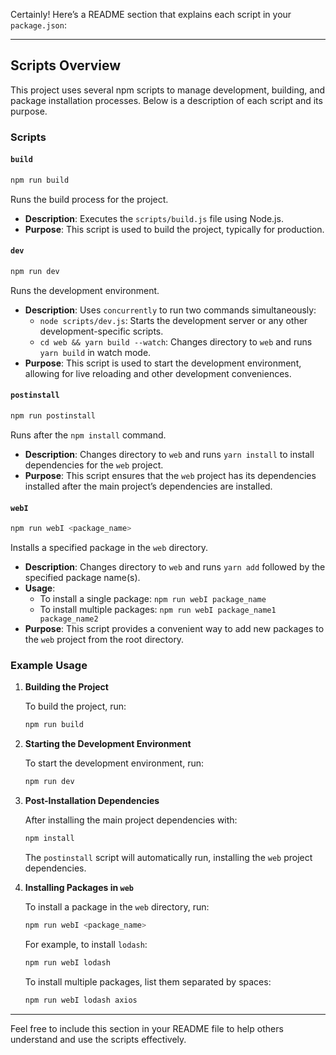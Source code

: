 Certainly! Here’s a README section that explains each script in your `package.json`:

---

## Scripts Overview

This project uses several npm scripts to manage development, building, and package installation processes. Below is a description of each script and its purpose.

### Scripts

#### `build`

```sh
npm run build
```

Runs the build process for the project.

-   **Description**: Executes the `scripts/build.js` file using Node.js.
-   **Purpose**: This script is used to build the project, typically for production.

#### `dev`

```sh
npm run dev
```

Runs the development environment.

-   **Description**: Uses `concurrently` to run two commands simultaneously:
    -   `node scripts/dev.js`: Starts the development server or any other development-specific scripts.
    -   `cd web && yarn build --watch`: Changes directory to `web` and runs `yarn build` in watch mode.
-   **Purpose**: This script is used to start the development environment, allowing for live reloading and other development conveniences.

#### `postinstall`

```sh
npm run postinstall
```

Runs after the `npm install` command.

-   **Description**: Changes directory to `web` and runs `yarn install` to install dependencies for the `web` project.
-   **Purpose**: This script ensures that the `web` project has its dependencies installed after the main project’s dependencies are installed.

#### `webI`

```sh
npm run webI <package_name>
```

Installs a specified package in the `web` directory.

-   **Description**: Changes directory to `web` and runs `yarn add` followed by the specified package name(s).
-   **Usage**:
    -   To install a single package: `npm run webI package_name`
    -   To install multiple packages: `npm run webI package_name1 package_name2`
-   **Purpose**: This script provides a convenient way to add new packages to the `web` project from the root directory.

### Example Usage

1. **Building the Project**

    To build the project, run:

    ```sh
    npm run build
    ```

2. **Starting the Development Environment**

    To start the development environment, run:

    ```sh
    npm run dev
    ```

3. **Post-Installation Dependencies**

    After installing the main project dependencies with:

    ```sh
    npm install
    ```

    The `postinstall` script will automatically run, installing the `web` project dependencies.

4. **Installing Packages in `web`**

    To install a package in the `web` directory, run:

    ```sh
    npm run webI <package_name>
    ```

    For example, to install `lodash`:

    ```sh
    npm run webI lodash
    ```

    To install multiple packages, list them separated by spaces:

    ```sh
    npm run webI lodash axios
    ```

---

Feel free to include this section in your README file to help others understand and use the scripts effectively.
